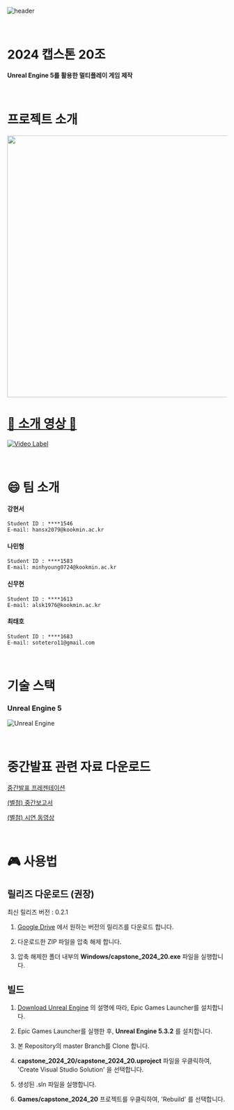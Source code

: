 ![header](https://capsule-render.vercel.app/api?type=rounded&height=300&color=gradient&text=SAILS%20TOGEHTER&fontSize=50&fontAlignY=50)

<br> 

# 2024 캡스톤 20조

**Unreal Engine 5를 활용한 멀티플레이 게임 제작**

<br>

# 프로젝트 소개

<img width=600 src="https://github.com/kookmin-sw/capstone-2024-20/assets/54923850/02cdb97f-7734-40eb-b351-7c2d44d1324c">


<br>

# [🔗 소개 영상 🔗](https://youtu.be/nFXJS2uptlU)
[![Video Label](http://img.youtube.com/vi/nFXJS2uptlU/0.jpg)](https://youtu.be/nFXJS2uptlU)

<br>

# 😄 팀 소개


#### 강현서

~~~
Student ID : ****1546
E-mail: hansx2079@kookmin.ac.kr
~~~

#### 나민형

~~~
Student ID : ****1583
E-mail: minhyoung0724@kookmin.ac.kr
~~~

#### 신무현

~~~
Student ID : ****1613
E-mail: alsk1976@kookmin.ac.kr
~~~

#### 최태호

~~~
Student ID : ****1683
E-mail: sotetero11@gmail.com
~~~

<br>

#  기술 스택

###  Unreal Engine 5
![Unreal Engine](https://img.shields.io/badge/unrealengine-%23313131.svg?style=for-the-badge&logo=unrealengine&logoColor=white)

<br>

# 중간발표 관련 자료 다운로드

[중간발표 프레젠테이션](https://drive.google.com/file/d/1e_3hu5goN5XIxOw2ZKw2Q_bnr2bv6gvb/view?usp=sharing)

[(별첨) 중간보고서](https://drive.google.com/file/d/1zfASZNG8n7h_XWEoO57KzcTC41XICkVe/view?usp=sharing)

[(별첨) 시연 동영상](https://youtu.be/nFXJS2uptlU)

<br>

# 🎮 사용법

## 릴리즈 다운로드 (권장)

최신 릴리즈 버전 : 0.2.1

1. [Google Drive](https://drive.google.com/drive/folders/1x4PCA_ipOcgtplP-wAv5WBOhIzESkYWc?usp=sharing) 에서 원하는 버전의 릴리즈를 다운로드 합니다.

2. 다운로드한 ZIP 파일을 압축 해제 합니다.

3. 압축 해제한 폴더 내부의 **Windows/capstone_2024_20.exe** 파일을 실행합니다.

## 빌드

1. [Download Unreal Engine](https://www.unrealengine.com/en-US/download) 의 설명에 따라, Epic Games Launcher를 설치합니다.

2. Epic Games Launcher를 실행한 후, **Unreal Engine 5.3.2** 를 설치합니다.

3. 본 Repository의 master Branch를 Clone 합니다.

4. **capstone_2024_20/capstone_2024_20.uproject** 파일을 우클릭하여, 'Create Visual Studio Solution' 을 선택합니다.

6. 생성된 .sln 파일을 실행합니다.

7. **Games/capstone_2024_20** 프로젝트를 우클릭하여, 'Rebuild' 를 선택합니다.
